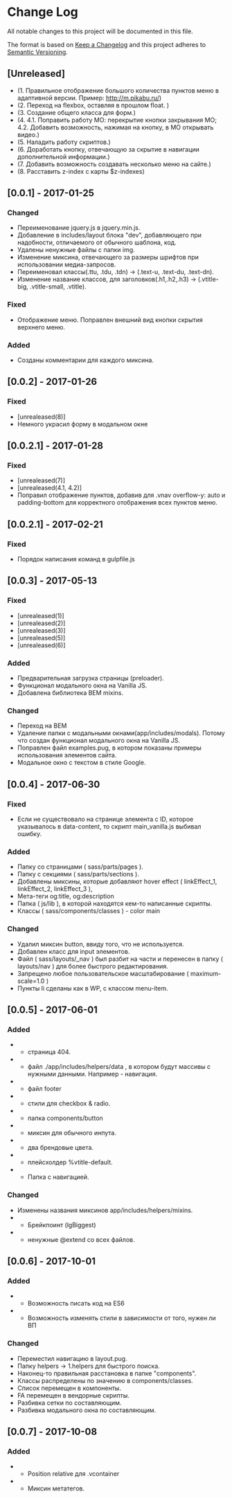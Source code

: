 # Change Log
All notable changes to this project will be documented in this file.

The format is based on [Keep a Changelog](http://keepachangelog.com/)
and this project adheres to [Semantic Versioning](http://semver.org/).
<!--- 
### Changed
### Added
### Fixed
Year-month-date
-->
## [Unreleased]
- (1. Правильное отображение большого количества пунктов меню в адаптивной версии. Пример: http://m.pikabu.ru/)
- (2. Переход на flexbox, оставляя в прошлом float. )
- (3. Создание общего класса для форм.)
- (4. 4.1. Поправить работу МО: перекрытие кнопки закрывания МО; 4.2. Добавить возможность, нажимая на кнопку, в МО открывать видео.)
- (5. Наладить работу скриптов.)
- (6. Доработать кнопку, отвечающую за скрытие в навигации дополнительной информации.)
- (7. Добавить возможность создавать несколько меню на сайте.)
- (8. Расставить z-index с карты $z-indexes)

## [0.0.1] - 2017-01-25
### Changed
-	Переименование jquery.js в jquery.min.js.
- Добавление в includes/layout блока "dev", добавляющего при надобности, отличаемого от обычного шаблона, код.
- Удалены ненужные файлы с папки img.
- Изменение миксина, отвечающего за размеры шрифтов при использовании медиа-запросов.
- Переименовал классы(.ttu, .tdu, .tdn) -> (.text-u, .text-du, .text-dn).
- Изменение название классов, для заголовков(.h1,.h2,.h3) -> (.vtitle-big, .vtitle-small, .vtitle).

### Fixed
- Отображение меню. Поправлен внешний вид кнопки скрытия верхнего меню.

### Added
- Созданы комментарии для каждого миксина.

## [0.0.2] - 2017-01-26
### Fixed
- [unrealeased(8)]
- Немного украсил форму в модальном окне

## [0.0.2.1] - 2017-01-28
### Fixed
- [unrealeased(7)]
- [unrealeased(4.1, 4.2)]
- Поправил отображение пунктов, добавив для .vnav overflow-y: auto и padding-bottom для корректного отображения всех пунктов меню.

## [0.0.2.1] - 2017-02-21
### Fixed
- Порядок написания команд в gulpfile.js

## [0.0.3] - 2017-05-13
### Fixed
- [unrealeased(1)]
- [unrealeased(2)]
- [unrealeased(3)]
- [unrealeased(5)]
- [unrealeased(6)]

### Added
- Предварительная загрузка страницы (preloader).
- Функционал модального окна на Vanilla JS.
- Добавлена библиотека BEM mixins.

### Changed
- Переход на BEM
- Удаление папки с модальными окнами(app/includes/modals). Потому что создан функционал модального окна на Vanilla JS.
- Поправлен файл examples.pug, в котором показаны примеры использования элементов сайта.
- Модальное окно с текстом в стиле Google.

## [0.0.4] - 2017-06-30
### Fixed
- Если не существовало на странице элемента с ID, которое указывалось в data-content, то скрипт main_vanilla.js выбивал ошибку.

### Added
- Папку со страницами ( sass/parts/pages ).
- Папку с секциями ( sass/parts/sections ).
- Добавлены миксины, которые добавляют hover effect ( linkEffect_1, linkEffect_2, linkEffect_3 ), 
- Мета-теги og:title, og:description
- Папка ( js/lib ), в которой находятся кем-то написанные скрипты.
- Классы ( sass/components/classes ) - color main

### Changed
- Удалил миксин button, ввиду того, что не используется.
- Добавлен класс для input элементов.
- Файл ( sass/layouts/_nav ) был разбит на части и перенесен в папку ( layouts/nav ) для более быстрого редактирования.
- Запрещено любое пользовательское масштабирование ( maximum-scale=1.0 )
- Пункты li сделаны как в WP, с классом menu-item.

## [0.0.5] - 2017-06-01
### Added
- + страница 404.
- + файл ./app/includes/helpers/data , в котором будут массивы с нужными данными. Например - навигация.
- + файл footer
- + стили для checkbox & radio.
- + папка components/button
- + миксин для обычного инпута.
- + два брендовые цвета.
- + плейсхолдер %vtitle-default.
- + Папка с навигацией.

### Changed
- Изменены названия миксинов app/includes/helpers/mixins.
- - Брейкпоинт (lgBiggest)
- - ненужные @extend со всех файлов.

## [0.0.6] - 2017-10-01
### Added
- + Возможность писать код на ES6
- + Возможность изменять стили в зависимости от того, нужен ли ВП

### Changed
- Переместил навигацию в layout.pug.
- Папку helpers -> 1.helpers для быстрого поиска.
- Наконец-то правильная расстановка в папке "components".
- Классы распределены по значению в components/classes.
- Список перемещен в компоненты.
- FA перемещен в вендорные скрипты.
- Разбивка сетки по составляющим.
- Разбивка модального окна по составляющим.

## [0.0.7] - 2017-10-08
### Added
- + Position relative для .vcontainer
- + Миксин метатегов.
